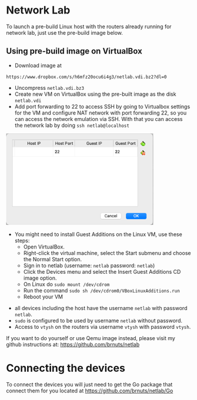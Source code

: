 # Network Lab

To launch a pre-build Linux host with the routers already running for network lab, just use the pre-build image below.

## Using pre-build image on VirtualBox
- Download image at
```
https://www.dropbox.com/s/h6mfz20ocu6i4g3/netlab.vdi.bz2?dl=0
```
* Uncompress `netlab.vdi.bz3`
* Create new VM on VirtualBox using the pre-built image as the disk `netlab.vdi`
* Add port forwarding to 22 to access SSH by going to Virtualbox settings for the VM and configure NAT network with port forwarding 22, so you can access the network emulation via SSH. With that you can access the network lab by doing `ssh netlab@localhost`

<img src="https://github.com/brnuts/netlab/blob/main/Port-foward-example-Virtualbox.png" width="400"/>

* You might need to install Guest Additions on the Linux VM, use these steps:
   * Open VirtualBox.
   * Right-click the virtual machine, select the Start submenu and choose the Normal Start option.
   * Sign in to netlab (username: `netlab` password: `netlab`)
   * Click the Devices menu and select the Insert Guest Additions CD image option.
   * On Linux do `sudo mount /dev/cdrom`
   * Run the command `sudo sh /dev/cdrom0/VBoxLinuxAdditions.run`
   * Reboot your VM

- all devices including the host have the username `netlab` with password `netlab`.
- `sudo` is configured to be used by username `netlab` without password.
- Access to `vtysh` on the routers via username `vtysh` with password `vtysh`.

If you want to do yourself or use Qemu image instead, please visit my github instructions at:
https://github.com/brnuts/netlab

# Connecting the devices
To connect the devices you will just need to get the Go package that connect them for you located at https://github.com/brnuts/netlab/Go
